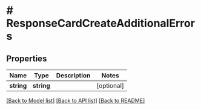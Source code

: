# # ResponseCardCreateAdditionalErrors

## Properties

Name | Type | Description | Notes
------------ | ------------- | ------------- | -------------
**string** | **string** |  | [optional]

[[Back to Model list]](../../README.md#models) [[Back to API list]](../../README.md#endpoints) [[Back to README]](../../README.md)
